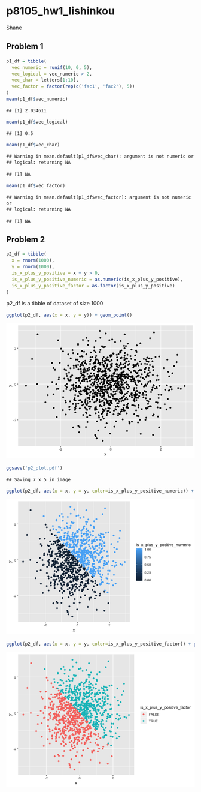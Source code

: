 p8105\_hw1\_lishinkou
================
Shane

Problem 1
---------

``` r
p1_df = tibble(
  vec_numeric = runif(10, 0, 5),
  vec_logical = vec_numeric > 2,
  vec_char = letters[1:10],
  vec_factor = factor(rep(c('fac1', 'fac2'), 5))
)
mean(p1_df$vec_numeric)
```

    ## [1] 2.034611

``` r
mean(p1_df$vec_logical)
```

    ## [1] 0.5

``` r
mean(p1_df$vec_char)
```

    ## Warning in mean.default(p1_df$vec_char): argument is not numeric or
    ## logical: returning NA

    ## [1] NA

``` r
mean(p1_df$vec_factor)
```

    ## Warning in mean.default(p1_df$vec_factor): argument is not numeric or
    ## logical: returning NA

    ## [1] NA

Problem 2
---------

``` r
p2_df = tibble(
  x = rnorm(1000),
  y = rnorm(1000),
  is_x_plus_y_positive = x + y > 0,
  is_x_plus_y_positive_numeric = as.numeric(is_x_plus_y_positive),
  is_x_plus_y_positive_factor = as.factor(is_x_plus_y_positive)
)
```

p2\_df is a tibble of dataset of size 1000

``` r
ggplot(p2_df, aes(x = x, y = y)) + geom_point()
```

![](p8105_hw1_lishinkou_files/figure-markdown_github/plot-1.png)

``` r
ggsave('p2_plot.pdf')
```

    ## Saving 7 x 5 in image

``` r
ggplot(p2_df, aes(x = x, y = y, color=is_x_plus_y_positive_numeric)) + geom_point()
```

![](p8105_hw1_lishinkou_files/figure-markdown_github/plot-2.png)

``` r
ggplot(p2_df, aes(x = x, y = y, color=is_x_plus_y_positive_factor)) + geom_point()
```

![](p8105_hw1_lishinkou_files/figure-markdown_github/plot-3.png)
